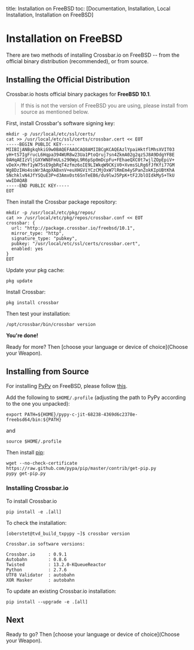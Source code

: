 title: Installation on FreeBSD
toc: [Documentation, Installation, Local Installation, Installation on FreeBSD]

# Installation on FreeBSD

There are two methods of installing Crossbar.io on FreeBSD -- from the official binary distribution (recommended), or from source.

## Installing the Official Distribution

Crossbar.io hosts official binary packages for **FreeBSD 10.1**.

> If this is not the version of FreeBSD you are using, please install from source as mentioned below.

First, install Crossbar's software signing key:

    mkdir -p /usr/local/etc/ssl/certs/
    cat >> /usr/local/etc/ssl/certs/crossbar.cert << EOT
    -----BEGIN PUBLIC KEY-----
    MIIBIjANBgkqhkiG9w0BAQEFAAOCAQ8AMIIBCgKCAQEAzlYpaiHktflMhsXVIT03
    yH+tS7IgFrucL6Hqpa394WUR8w23Ua1PtoQruj7sn4ZkmA02g2qzSJ8A9DdgYFBE
    0AHqAEIzVljGXYWN8FmULs290WpL9R6pSp0mDcpFu+FEhaeQXC0t7wjlZOpEpiV+
    vDeX+/Mnf1yW75sE9gbRqT4zfmz6oIE9LIWkqW9CKiV0+XvmsSLRg6fJfKfi77GM
    Wg8DzIHo4ssWr3AqpXABxnV+euXHGViYCzCMjOxW7lRmEm4ySPanZokKIpUBtKhA
    SNchklvN4JfYSQuE3P+d3Amx0st6SnTeEB6/du9lwJ5PpK+tF2JblOIdkMy5+TkU
    wwIDAQAB
    -----END PUBLIC KEY-----
    EOT

Then install the Crossbar package repository:

    mkdir -p /usr/local/etc/pkg/repos/
    cat >> /usr/local/etc/pkg/repos/crossbar.conf << EOT
    crossbar: {
      url: "http://package.crossbar.io/freebsd/10.1",
      mirror_type: "http",
      signature_type: "pubkey",
      pubkey: "/usr/local/etc/ssl/certs/crossbar.cert",
      enabled: yes
    }
    EOT

Update your pkg cache:

    pkg update

Install Crossbar:

    pkg install crossbar

Then test your installation:

    /opt/crossbar/bin/crossbar version

**You're done!**

Ready for more? Then [choose your language or device of choice](Choose your Weapon).


## Installing from Source

For installing [PyPy](http://pypy.org/) on FreeBSD, please follow [this](http://tavendo.com/blog/post/pypy-on-freebsd-nightlies/).

Add the following to `$HOME/.profile` (adjusting the path to PyPy according to the one you unpacked):

```shell
export PATH=${HOME}/pypy-c-jit-68238-4369d6c2378e-freebsd64/bin:${PATH}
```

and

    source $HOME/.profile

Then install [pip](http://pip.readthedocs.org/en/latest/installing.html):

    wget --no-check-certificate https://raw.github.com/pypa/pip/master/contrib/get-pip.py
    pypy get-pip.py

### Installing Crossbar.io

To install Crossbar.io

    pip install -e .[all]

To check the installation:

```console
[oberstet@tvd_build_txpypy ~]$ crossbar version

Crossbar.io software versions:

Crossbar.io     : 0.9.1
Autobahn        : 0.8.6
Twisted         : 13.2.0-KQueueReactor
Python          : 2.7.6
UTF8 Validator  : autobahn
XOR Masker      : autobahn
```

To update an existing Crossbar.io installation:

    pip install --upgrade -e .[all]

## Next

Ready to go? Then [choose your language or device of choice](Choose your Weapon).